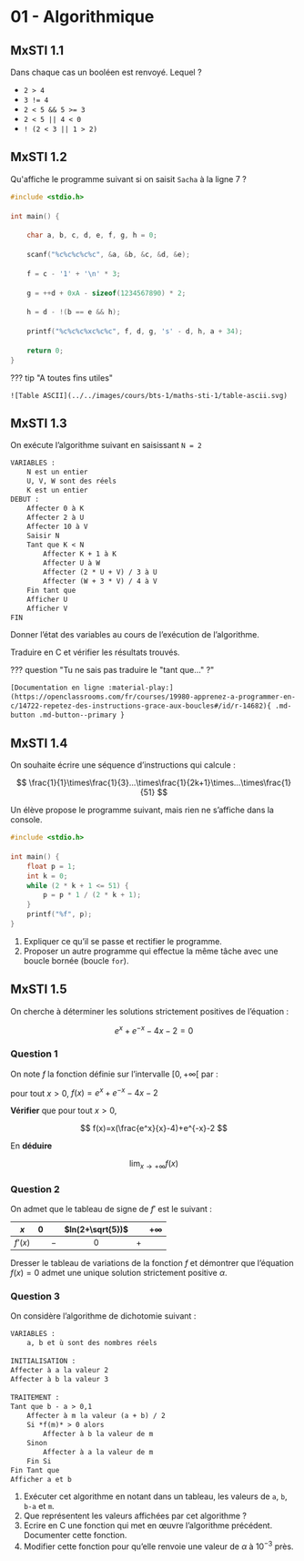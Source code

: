 # 01 - Algorithmique

## MxSTI 1.1

Dans chaque cas un booléen est renvoyé. Lequel ?

+ `2 > 4`
+ `3 != 4`
+ `2 < 5 && 5 >= 3`
+ `2 < 5 || 4 < 0`
+ `! (2 < 3 || 1 > 2)`

## MxSTI 1.2

Qu'affiche le programme suivant si on saisit `Sacha` à la ligne 7 ?

```c linenums="1"
#include <stdio.h>

int main() {
    
    char a, b, c, d, e, f, g, h = 0;

    scanf("%c%c%c%c%c", &a, &b, &c, &d, &e);

    f = c - '1' + '\n' * 3;

    g = ++d + 0xA - sizeof(1234567890) * 2;
    
    h = d - !(b == e && h);

    printf("%c%c%c%xc%c%c", f, d, g, 's' - d, h, a + 34);

    return 0;
}
```

??? tip "A toutes fins utiles"

	![Table ASCII](../../images/cours/bts-1/maths-sti-1/table-ascii.svg)

## MxSTI 1.3

On exécute l’algorithme suivant en saisissant `N = 2`

```
VARIABLES :
	N est un entier
	U, V, W sont des réels
	K est un entier
DEBUT :
	Affecter 0 à K
	Affecter 2 à U
	Affecter 10 à V
	Saisir N
	Tant que K < N
		Affecter K + 1 à K
		Affecter U à W
		Affecter (2 * U + V) / 3 à U
		Affecter (W + 3 * V) / 4 à V
	Fin tant que
	Afficher U
	Afficher V
FIN
```

Donner l’état des variables au cours de l’exécution de l’algorithme.

Traduire en C et vérifier les résultats trouvés.

??? question "Tu ne sais pas traduire le "tant que..." ?"

	[Documentation en ligne :material-play:](https://openclassrooms.com/fr/courses/19980-apprenez-a-programmer-en-c/14722-repetez-des-instructions-grace-aux-boucles#/id/r-14682){ .md-button .md-button--primary }

## MxSTI 1.4

On souhaite écrire une séquence d’instructions qui calcule :

$$
\frac{1}{1}\times\frac{1}{3}...\times\frac{1}{2k+1}\times...\times\frac{1}{51}
$$

Un élève propose le programme suivant, mais rien ne s’affiche dans la console.

```c
#include <stdio.h>

int main() {
	float p = 1;
	int k = 0;
	while (2 * k + 1 <= 51) {
		p = p * 1 / (2 * k + 1);
	}
	printf("%f", p);
} 
```

1. Expliquer ce qu’il se passe et rectifier le programme.
2. Proposer un autre programme qui effectue la même tâche avec une boucle bornée (boucle `for`).

## MxSTI 1.5

On cherche à déterminer les solutions strictement positives de l’équation :

$$
e^x+e^{-x}-4x-2=0
$$

### Question 1

On note $f$ la fonction définie sur l’intervalle $[0,+\infty[$ par : 

pour tout $x>0$, $f(x)=e^x+e^{-x}-4x-2$

**Vérifier** que pour tout $x>0$,

$$
f(x)=x(\frac{e^x}{x}-4)+e^{-x}-2
$$

En **déduire** 

$$
\lim_{x \to +\infty}f(x)
$$

### Question 2

On admet que le tableau de signe de $f'$ est le suivant :

| $x$ | $0$ | | $ln(2+\sqrt{5})$ | | $+\infty$ |
| :---: | :---: | :---: | :---: | :---: | :---: |
| $f’(x)$ | | $-$ | $0$ | $+$ | |

Dresser le tableau de variations de la fonction $f$ et démontrer que l’équation $f(x)= 0$ admet une unique solution strictement positive $\alpha$.

### Question 3

On considère l’algorithme de dichotomie suivant :

```
VARIABLES :
	a, b et ù sont des nombres réels

INITIALISATION :
Affecter à a la valeur 2
Affecter à b la valeur 3

TRAITEMENT :
Tant que b - a > 0,1
	Affecter à m la valeur (a + b) / 2
	Si *f(m)* > 0 alors
		Affecter à b la valeur de m
	Sinon
		Affecter à a la valeur de m
	Fin Si
Fin Tant que
Afficher a et b
```

1. Exécuter cet algorithme en notant dans un tableau, les valeurs de `a`, `b`, `b-a` et `m`.
2. Que représentent les valeurs affichées par cet algorithme ?
3. Ecrire en C une fonction qui met en œuvre l’algorithme précédent. Documenter cette fonction.
4. Modifier cette fonction pour qu’elle renvoie une valeur de $\alpha$ à $10^{-3}$ près.